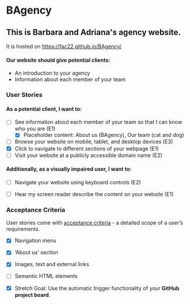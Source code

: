 # BAgency
## This is Barbara and Adriana's agency website.
It is hosted on https://fac22.github.io/BAgency/

#### Our website should give potential clients:
* An introduction to your agency
* Information about each member of your team

### User Stories 

#### As a potential client, I want to:

- [ ] See information about each member of your team so that I can know who you are (E1)
  - [x] Placeholder content: About us (BAgency), Our team (cat and dog)
- [ ] Browse your website on mobile, tablet, and desktop devices (E3)
- [x] Click to navigate to different sections of your webpage (E1)
- [ ] Visit your website at a publicly accessible domain name (E2)

#### Additionally, as a visually impaired user, I want to:

- [ ] Navigate your website using keyboard controls (E2)
- [ ] Hear my screen reader describe the content on your website (E1)


### Acceptance Criteria 
User stories come with [acceptance criteria](https://blog.easyagile.com/how-to-write-good-user-stories-in-agile-software-development-d4b25356b604) - a detailed scope of a user’s requirements.

- [x] Navigation menu
- [x] ‘About us’ section
- [x] Images, text and external links
- [ ] Semantic HTML elements
- [x] Stretch Goal: Use the automatic trigger functionality of your **GitHub project board**.

